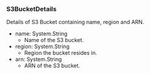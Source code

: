 ### S3BucketDetails
Details of S3 Bucket containing name, region and ARN.

- name: System.String
  - Name of the S3 bucket.
- region: System.String
  - Region the bucket resides in.
- arn: System.String
  - ARN of the S3 bucket.
